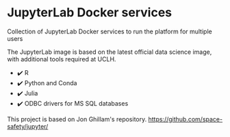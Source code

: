 # JupyterLab Docker services
Collection of JupyterLab Docker services to run the platform for multiple users

The JupyterLab image is based on the latest official data science image, with additional tools required at UCLH.

- ✔️ R
- ✔️ Python and Conda
- ✔️ Julia
- ✔️ ODBC drivers for MS SQL databases

This project is based on Jon Ghillam's repository. https://github.com/space-safety/jupyter/
